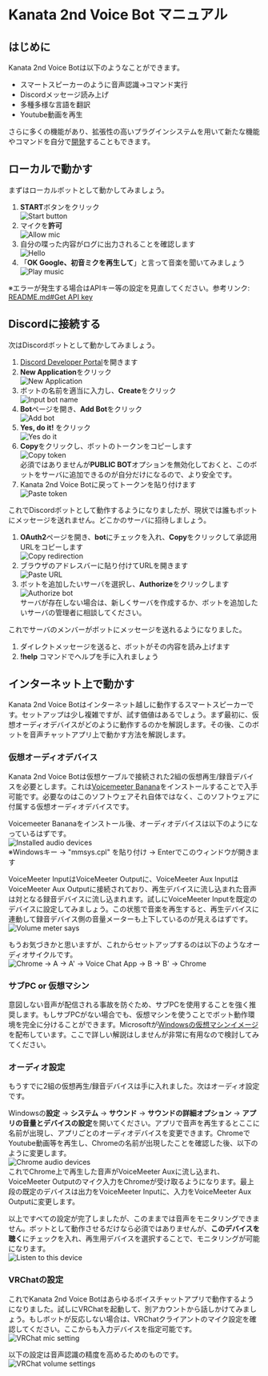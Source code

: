 # Kanata 2nd Voice Bot マニュアル

## はじめに

Kanata 2nd Voice Botは以下のようなことができます。

- スマートスピーカーのように音声認識→コマンド実行
- Discordメッセージ読み上げ
- 多種多様な言語を翻訳
- Youtube動画を再生

さらに多くの機能があり、拡張性の高いプラグインシステムを用いて新たな機能やコマンドを自分で[開発](https://github.com/knt2nd/knt2-vbot)することもできます。

## ローカルで動かす

まずはローカルボットとして動かしてみましょう。

1. **START**ボタンをクリック  
  ![Start button](images/shared/app-start.png)
1. マイクを**許可**  
  ![Allow mic](images/ja/app-mic.png)
1. 自分の喋った内容がログに出力されることを確認します  
  ![Hello](images/ja/app-hello.gif)
1. 「**OK Google、初音ミクを再生して**」と言って音楽を聞いてみましょう  
  ![Play music](images/ja/app-music.gif)

※エラーが発生する場合はAPIキー等の設定を見直してください。参考リンク: [README.md#Get API key](../README.md#get-api-key)

## Discordに接続する

次はDiscordボットとして動かしてみましょう。

1. [Discord Developer Portal](https://discordapp.com/developers/applications/)を開きます
1. **New Application**をクリック  
  ![New Application](images/shared/discord-new.png)
1. ボットの名前を適当に入力し、**Create**をクリック  
  ![Input bot name](images/shared/discord-name.png)
1. **Bot**ページを開き、**Add Bot**をクリック  
  ![Add bot](images/shared/discord-add.png)
1. **Yes, do it!** をクリック  
  ![Yes do it](images/shared/discord-yes.png)
1. **Copy**をクリックし、ボットのトークンをコピーします  
  ![Copy token](images/shared/discord-copy.png)  
  必須ではありませんが**PUBLIC BOT**オプションを無効化しておくと、このボットをサーバに追加できるのが自分だけになるので、より安全です。
1. Kanata 2nd Voice Botに戻ってトークンを貼り付けます  
  ![Paste token](images/shared/discord-paste.png)

これでDiscordボットとして動作するようになりましたが、現状では誰もボットにメッセージを送れません。どこかのサーバに招待しましょう。

1. **OAuth2**ページを開き、**bot**にチェックを入れ、**Copy**をクリックして承認用URLをコピーします  
  ![Copy redirection](images/shared/discord-redirect.png)
1. ブラウザのアドレスバーに貼り付けてURLを開きます  
  ![Paste URL](images/ja/discord-url.png)
1. ボットを追加したいサーバを選択し、**Authorize**をクリックします  
  ![Authorize bot](images/shared/discord-authorize.png)  
  サーバが存在しない場合は、新しくサーバを作成するか、ボットを追加したいサーバの管理者に相談してください。

これでサーバのメンバーがボットにメッセージを送れるようになりました。

1. ダイレクトメッセージを送ると、ボットがその内容を読み上げます
1. **!help** コマンドでヘルプを手に入れましょう

## インターネット上で動かす

Kanata 2nd Voice Botはインターネット越しに動作するスマートスピーカーです。セットアップは少し複雑ですが、試す価値はあるでしょう。まず最初に、仮想オーディオデバイスがどのように動作するのかを解説します。その後、このボットを音声チャットアプリ上で動かす方法を解説します。

### 仮想オーディオデバイス

Kanata 2nd Voice Botは仮想ケーブルで接続された2組の仮想再生/録音デバイスを必要とします。これは[Voicemeeter Banana](https://www.vb-audio.com/Voicemeeter/banana.htm)をインストールすることで入手可能です。必要なのはこのソフトウェアそれ自体ではなく、このソフトウェアに付属する仮想オーディオデバイスです。

Voicemeeter Bananaをインストール後、オーディオデバイスは以下のようになっているはずです。  
![Installed audio devices](images/ja/audio-installed.png)  
※Windowsキー → "mmsys.cpl" を貼り付け → Enterでこのウィンドウが開きます

VoiceMeeter InputはVoiceMeeter Outputに、VoiceMeeter Aux InputはVoiceMeeter Aux Outputに接続されており、再生デバイスに流し込まれた音声は対となる録音デバイスに流し込まれます。試しにVoiceMeeter Inputを既定のデバイスに設定してみましょう。この状態で音楽を再生すると、再生デバイスに連動して録音デバイス側の音量メーターも上下しているのが見えるはずです。  
![Volume meter says](images/ja/audio-meter.png)

もうお気づきかと思いますが、これからセットアップするのは以下のようなオーディオサイクルです。  
![Chrome -> A -> A' -> Voice Chat App -> B -> B' -> Chrome](images/shared/audio-flow.png)

### サブPC or 仮想マシン

意図しない音声が配信される事故を防ぐため、サブPCを使用することを強く推奨します。もしサブPCがない場合でも、仮想マシンを使うことでボット動作環境を完全に分けることができます。Microsoftが[Windowsの仮想マシンイメージ](https://developer.microsoft.com/ja-jp/windows/downloads/virtual-machines/)を配布しています。ここで詳しい解説はしませんが非常に有用なので検討してみてください。

### オーディオ設定

もうすでに2組の仮想再生/録音デバイスは手に入れました。次はオーディオ設定です。

Windowsの**設定** → **システム** → **サウンド** → **サウンドの詳細オプション** → **アプリの音量とデバイスの設定**を開いてください。アプリで音声を再生するとここに名前が出現し、アプリごとのオーディオデバイスを変更できます。ChromeでYoutube動画等を再生し、Chromeの名前が出現したことを確認した後、以下のように変更します。  
![Chrome audio devices](images/ja/audio-routing.png)  
これでChrome上で再生した音声がVoiceMeeter Auxに流し込まれ、VoiceMeeter Outputのマイク入力をChromeが受け取るようになります。最上段の既定のデバイスは出力をVoiceMeeter Inputに、入力をVoiceMeeter Aux Outputに変更します。

以上ですべての設定が完了しましたが、このままでは音声をモニタリングできません。ボットとして動作させるだけなら必須ではありませんが、**このデバイスを聴く**にチェックを入れ、再生用デバイスを選択することで、モニタリングが可能になります。  
![Listen to this device](images/ja/audio-echo.png)

### VRChatの設定

これでKanata 2nd Voice Botはあらゆるボイスチャットアプリで動作するようになりました。試しにVRChatを起動して、別アカウントから話しかけてみましょう。もしボットが反応しない場合は、VRChatクライアントのマイク設定を確認してください。ここからも入力デバイスを指定可能です。  
![VRChat mic setting](images/shared/vrc-mic.png)

以下の設定は音声認識の精度を高めるためのものです。  
![VRChat volume settings](images/shared/vrc-volume.png)
